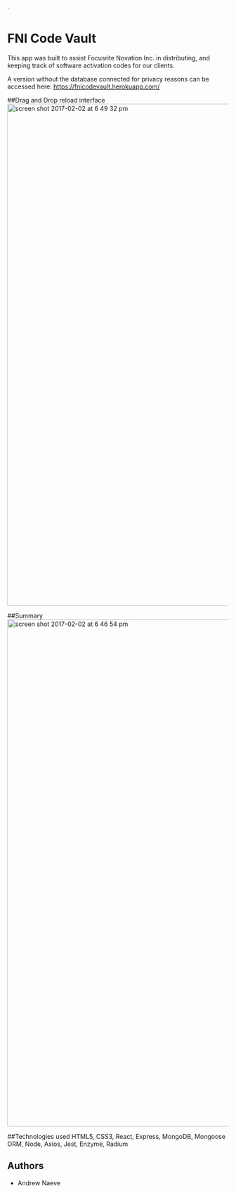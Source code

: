 `<h1>FNI Code Vault</h1>

This app was built to assist Focusrite Novation Inc. in distributing, and keeping track of software activation codes for our clients. 

A version without the database connected for privacy reasons can be accessed here: https://fnicodevault.herokuapp.com/

##Drag and Drop reload interface
<img width="1143" alt="screen shot 2017-02-02 at 6 49 32 pm" src="https://cloud.githubusercontent.com/assets/16847584/22577727/5f0fdfda-e978-11e6-9c54-ae435d447e58.png">

##Summary 
<img width="1155" alt="screen shot 2017-02-02 at 6 46 54 pm" src="https://cloud.githubusercontent.com/assets/16847584/22577687/1d70cbb6-e978-11e6-9b20-0c4b4b2f1fef.png">

##Technologies used
HTML5, CSS3, React, Express, MongoDB, Mongoose ORM, Node, Axios, Jest, Enzyme, Radium

## Authors
- Andrew Naeve
